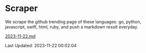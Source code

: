 # Scraper

We scrape the github trending page of these languages: go, python, javascript, swift, html, ruby, and push a markdown result everyday.

[2023-11-22.md](https://github.com/henson/Scraper/blob/master/2023-11-22.md)

Last Updated: 2023-11-22 00:02:04